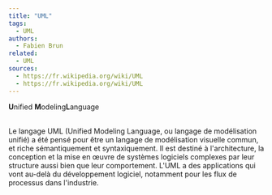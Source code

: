 ```yaml
---
title: "UML"
tags:
  - UML
authors:
  - Fabien Brun
related:
  - UML
sources:
  - https://fr.wikipedia.org/wiki/UML
  - https://fr.wikipedia.org/wiki/UML
---
```


**U**nified **M**odeling**L**anguage

</br>Le langage UML (Unified Modeling Language, ou langage de modélisation unifié) a été pensé pour être un langage de modélisation visuelle commun, et riche sémantiquement et syntaxiquement. Il est destiné à l'architecture, la conception et la mise en œuvre de systèmes logiciels complexes par leur structure aussi bien que leur comportement. L'UML a des applications qui vont au-delà du développement logiciel, notamment pour les flux de processus dans l'industrie.
